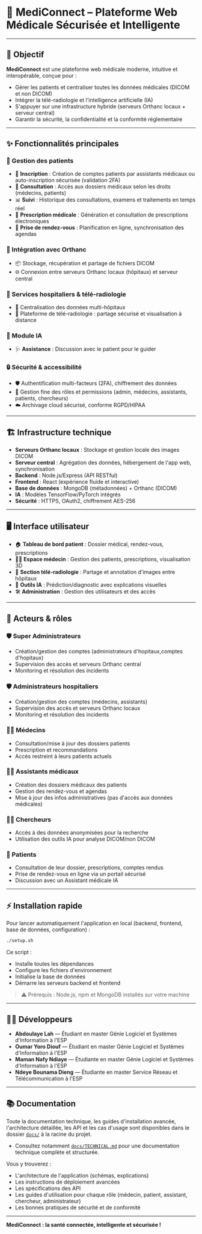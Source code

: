 # 🚀 MediConnect – Plateforme Web Médicale Sécurisée et Intelligente

---

## 🎯 Objectif

**MediConnect** est une plateforme web médicale moderne, intuitive et interopérable, conçue pour :
- Gérer les patients et centraliser toutes les données médicales (DICOM et non DICOM)
- Intégrer la télé-radiologie et l'intelligence artificielle (IA)
- S'appuyer sur une infrastructure hybride (serveurs Orthanc locaux + serveur central)
- Garantir la sécurité, la confidentialité et la conformité réglementaire

---

## ✨ Fonctionnalités principales

### 👥 Gestion des patients
- 🔐 **Inscription** : Création de comptes patients par assistants médicaux ou auto-inscription sécurisée (validation 2FA)
- 📁 **Consultation** : Accès aux dossiers médicaux selon les droits (médecins, patients)
- 📊 **Suivi** : Historique des consultations, examens et traitements en temps réel
- 💊 **Prescription médicale** : Génération et consultation de prescriptions électroniques
- 📅 **Prise de rendez-vous** : Planification en ligne, synchronisation des agendas

### 🏥 Intégration avec Orthanc
- 📦 Stockage, récupération et partage de fichiers DICOM
- 🌐 Connexion entre serveurs Orthanc locaux (hôpitaux) et serveur central

### 🏨 Services hospitaliers & télé-radiologie
- 🏢 Centralisation des données multi-hôpitaux
- 🔗 Plateforme de télé-radiologie : partage sécurisé et visualisation à distance

### 🤖 Module IA
- 🩺 **Assistance** : Discussion avec le patient pour le guider

### 🔒 Sécurité & accessibilité
- 🛡️ Authentification multi-facteurs (2FA), chiffrement des données
- 👥 Gestion fine des rôles et permissions (admin, médecins, assistants, patients, chercheurs)
- ☁️ Archivage cloud sécurisé, conforme RGPD/HIPAA

---

## 🏗️ Infrastructure technique

- **Serveurs Orthanc locaux** : Stockage et gestion locale des images DICOM
- **Serveur central** : Agrégation des données, hébergement de l'app web, synchronisation
- **Backend** : Node.js/Express (API RESTful)
- **Frontend** : React (expérience fluide et interactive)
- **Base de données** : MongoDB (métadonnées) + Orthanc (DICOM)
- **IA** : Modèles TensorFlow/PyTorch intégrés
- **Sécurité** : HTTPS, OAuth2, chiffrement AES-256

---

## 🖥️ Interface utilisateur

- 🏠 **Tableau de bord patient** : Dossier médical, rendez-vous, prescriptions
- 👨‍⚕️ **Espace médecin** : Gestion des patients, prescriptions, visualisation 3D
- 🏥 **Section télé-radiologie** : Partage et annotation d'images entre hôpitaux
- 🤖 **Outils IA** : Prédiction/diagnostic avec explications visuelles
- 🛠️ **Administration** : Gestion des utilisateurs et des accès

---

## 👤 Acteurs & rôles

### 🛡️ Super Administrateurs
- Création/gestion des comptes (administrateurs d'hopitaux,comptes d'hopitaux)
- Supervision des accès et serveurs Orthanc central
- Monitoring et résolution des incidents

### 🛡️ Administrateurs hospitaliers
- Création/gestion des comptes (médecins, assistants)
- Supervision des accès et serveurs Orthanc locaux
- Monitoring et résolution des incidents

### 👨‍⚕️ Médecins
- Consultation/mise à jour des dossiers patients
- Prescription et recommandations
- Accès restreint à leurs patients actuels

### 🧑‍💼 Assistants médicaux
- Création des dossiers médicaux des patients
- Gestion des rendez-vous et agendas
- Mise à jour des infos administratives (pas d'accès aux données médicales)

### 🧑‍🔬 Chercheurs
- Accès à des données anonymisées pour la recherche
- Utilisation des outils IA pour analyse DICOM/non DICOM

### 🧑 Patients
- Consultation de leur dossier, prescriptions, comptes rendus
- Prise de rendez-vous en ligne via un portail sécurisé
- Discussion avec un Assistant médicale IA

---

## ⚡ Installation rapide

Pour lancer automatiquement l'application en local (backend, frontend, base de données, configuration) :

```bash
./setup.sh
```

Ce script :
- Installe toutes les dépendances
- Configure les fichiers d'environnement
- Initialise la base de données
- Démarre les serveurs backend et frontend

> ⚠️ Prérequis : Node.js, npm et MongoDB installés sur votre machine

---

## 👨‍💻 Développeurs

- **Abdoulaye Lah** — Étudiant en master Génie Logiciel et Systèmes d'Information à l'ESP
- **Oumar Yoro Diouf** — Étudiant en master Génie Logiciel et Systèmes d'Information à l'ESP
- **Maman Nafy Ndiaye** — Étudiante en master Génie Logiciel et Systèmes d'Information à l'ESP
- **Ndeye Bounama Dieng** — Étudiante en master Service Réseau et Télécommunication à l'ESP

---

## 📚 Documentation

Toute la documentation technique, les guides d'installation avancée, l'architecture détaillée, les API et les cas d'usage sont disponibles dans le dossier [`docs/`](./docs/) à la racine du projet.

- Consultez notamment [`docs/TECHNICAL.md`](./docs/TECHNICAL.md) pour une documentation technique complète et structurée.

Vous y trouverez :
- L'architecture de l'application (schémas, explications)
- Les instructions de déploiement avancées
- Les spécifications des API
- Les guides d'utilisation pour chaque rôle (médecin, patient, assistant, chercheur, administrateur)
- Les bonnes pratiques de sécurité et de conformité

---

**MediConnect : la santé connectée, intelligente et sécurisée !**


